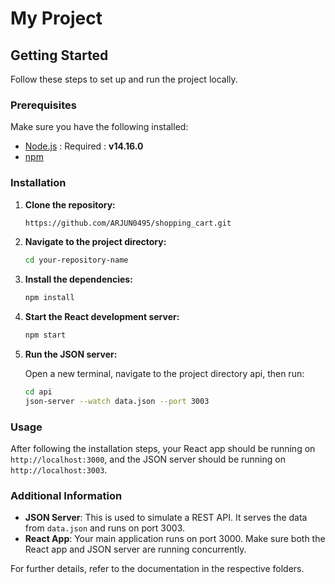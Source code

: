 # My Project

## Getting Started

Follow these steps to set up and run the project locally.

### Prerequisites

Make sure you have the following installed:
- [Node.js](https://nodejs.org/) : Required : **v14.16.0**
- [npm](https://www.npmjs.com/)

### Installation

1. **Clone the repository:**

    ```bash
    https://github.com/ARJUN0495/shopping_cart.git
    ```

2. **Navigate to the project directory:**

    ```bash
    cd your-repository-name
    ```

3. **Install the dependencies:**

    ```bash
    npm install
    ```

4. **Start the React development server:**

    ```bash
    npm start
    ```

5. **Run the JSON server:**

    Open a new terminal, navigate to the project directory api, then run:

    ```bash
    cd api
    json-server --watch data.json --port 3003
    ```

### Usage

After following the installation steps, your React app should be running on `http://localhost:3000`, and the JSON server should be running on `http://localhost:3003`.

### Additional Information

- **JSON Server**: This is used to simulate a REST API. It serves the data from `data.json` and runs on port 3003.
- **React App**: Your main application runs on port 3000. Make sure both the React app and JSON server are running concurrently.

For further details, refer to the documentation in the respective folders.
